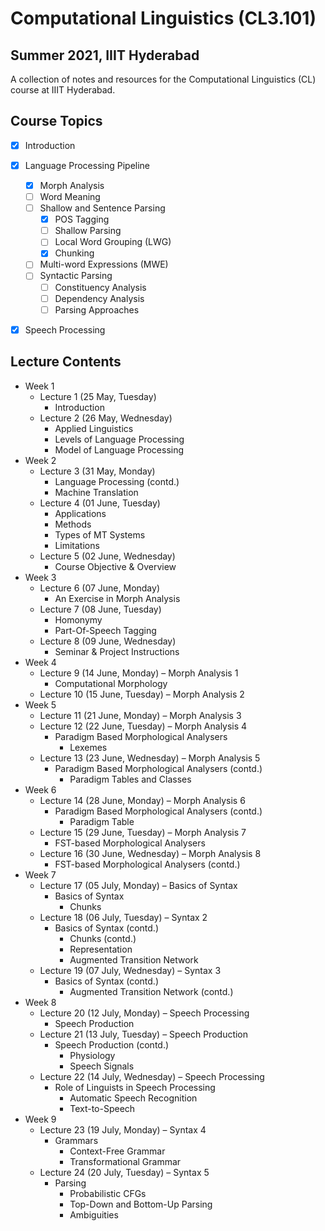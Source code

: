 # Computational Linguistics (CL3.101)
## Summer 2021, IIIT Hyderabad

A collection of notes and resources for the Computational Linguistics (CL) course at IIIT Hyderabad.

## Course Topics
- [x] Introduction
- [x] Language Processing Pipeline
    - [x] Morph Analysis
    - [ ] Word Meaning
    - [ ] Shallow and Sentence Parsing
        - [x] POS Tagging
        - [ ] Shallow Parsing
        - [ ] Local Word Grouping (LWG)
        - [x] Chunking
    - [ ] Multi-word Expressions (MWE)
    - [ ] Syntactic Parsing
        - [ ] Constituency Analysis
        - [ ] Dependency Analysis
        - [ ] Parsing Approaches
- [x] Speech Processing


## Lecture Contents
* Week 1
    * Lecture 1 (25 May, Tuesday)
        - Introduction
    * Lecture 2 (26 May, Wednesday)
        - Applied Linguistics
        - Levels of Language Processing
        - Model of Language Processing
* Week 2
    * Lecture 3 (31 May, Monday)
        - Language Processing (contd.)
        - Machine Translation
    * Lecture 4 (01 June, Tuesday)
        - Applications
        - Methods
        - Types of MT Systems
        - Limitations
    * Lecture 5 (02 June, Wednesday)
        - Course Objective & Overview
* Week 3
    * Lecture 6 (07 June, Monday)
        - An Exercise in Morph Analysis
    * Lecture 7 (08 June, Tuesday)
        - Homonymy
        - Part-Of-Speech Tagging
    * Lecture 8 (09 June, Wednesday)
        - Seminar & Project Instructions
* Week 4
    * Lecture 9 (14 June, Monday) – Morph Analysis 1
        - Computational Morphology
    * Lecture 10 (15 June, Tuesday) – Morph Analysis 2
* Week 5
    * Lecture 11 (21 June, Monday) – Morph Analysis 3
    * Lecture 12 (22 June, Tuesday) – Morph Analysis 4
        - Paradigm Based Morphological Analysers
            - Lexemes
    * Lecture 13 (23 June, Wednesday) – Morph Analysis 5
        - Paradigm Based Morphological Analysers (contd.)
            - Paradigm Tables and Classes
* Week 6
    * Lecture 14 (28 June, Monday) – Morph Analysis 6
        - Paradigm Based Morphological Analysers (contd.)
            - Paradigm Table
    * Lecture 15 (29 June, Tuesday) – Morph Analysis 7
        - FST-based Morphological Analysers
    * Lecture 16 (30 June, Wednesday) – Morph Analysis 8
        - FST-based Morphological Analysers (contd.)
* Week 7
    * Lecture 17 (05 July, Monday) – Basics of Syntax
        - Basics of Syntax
            - Chunks
    * Lecture 18 (06 July, Tuesday) – Syntax 2
        - Basics of Syntax (contd.)
            - Chunks (contd.)
            - Representation
            - Augmented Transition Network
    * Lecture 19 (07 July, Wednesday) – Syntax 3
        - Basics of Syntax (contd.)
            - Augmented Transition Network (contd.)
* Week 8
    * Lecture 20 (12 July, Monday) – Speech Processing
        - Speech Production
    * Lecture 21 (13 July, Tuesday) – Speech Production
        - Speech Production (contd.)
            - Physiology
            - Speech Signals
    * Lecture 22 (14 July, Wednesday) – Speech Processing
        - Role of Linguists in Speech Processing
            - Automatic Speech Recognition
            - Text-to-Speech
 * Week 9
    * Lecture 23 (19 July, Monday) – Syntax 4
        - Grammars
            - Context-Free Grammar
            - Transformational Grammar
    * Lecture 24 (20 July, Tuesday) – Syntax 5
        - Parsing
            - Probabilistic CFGs
            - Top-Down and Bottom-Up Parsing
            - Ambiguities
